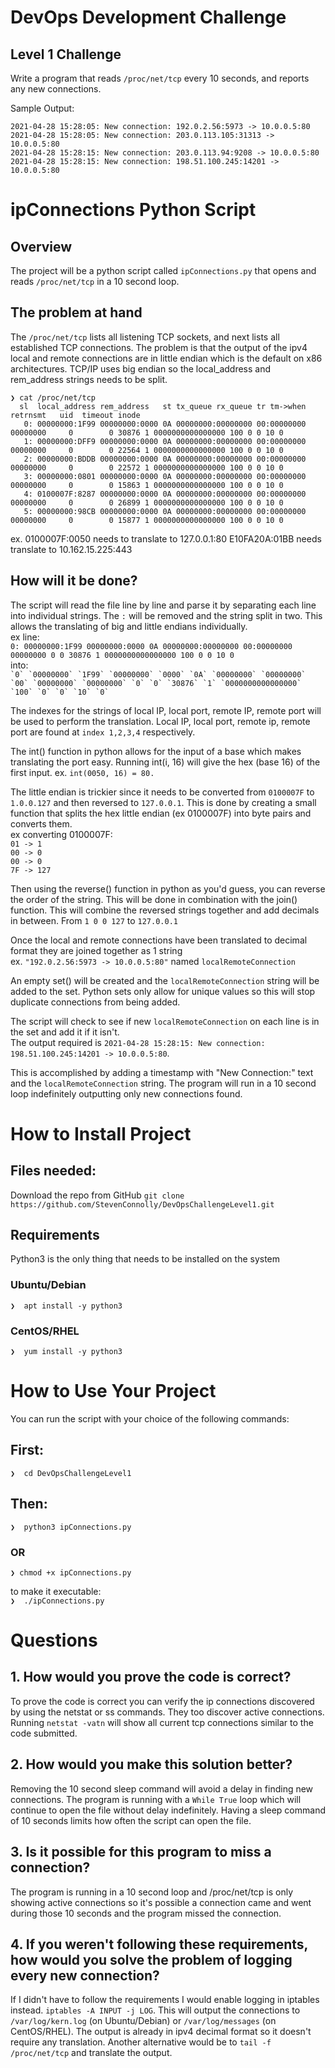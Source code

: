 # DevOps Development Challenge

## Level 1 Challenge
Write a program that reads `/proc/net/tcp` every 10 seconds, and reports any new connections. 

Sample Output:
```
2021-04-28 15:28:05: New connection: 192.0.2.56:5973 -> 10.0.0.5:80
2021-04-28 15:28:05: New connection: 203.0.113.105:31313 -> 10.0.0.5:80
2021-04-28 15:28:15: New connection: 203.0.113.94:9208 -> 10.0.0.5:80
2021-04-28 15:28:15: New connection: 198.51.100.245:14201 -> 10.0.0.5:80
```

# ipConnections Python Script
## Overview
The project will be a python script called `ipConnections.py` that opens and reads `/proc/net/tcp` in a 10 second loop. 

## The problem at hand
The `/proc/net/tcp` lists all listening TCP sockets, and next lists all established
TCP connections. The problem is that the output of the ipv4 local and remote connections are in little endian which is the default on x86 architectures. TCP/IP uses big endian so the local_address and rem_address strings needs to be split.
```
❯ cat /proc/net/tcp
  sl  local_address rem_address   st tx_queue rx_queue tr tm->when retrnsmt   uid  timeout inode
   0: 00000000:1F99 00000000:0000 0A 00000000:00000000 00:00000000 00000000     0        0 30876 1 0000000000000000 100 0 0 10 0
   1: 00000000:DFF9 00000000:0000 0A 00000000:00000000 00:00000000 00000000     0        0 22564 1 0000000000000000 100 0 0 10 0
   2: 00000000:BDDB 00000000:0000 0A 00000000:00000000 00:00000000 00000000     0        0 22572 1 0000000000000000 100 0 0 10 0
   3: 00000000:0801 00000000:0000 0A 00000000:00000000 00:00000000 00000000     0        0 15863 1 0000000000000000 100 0 0 10 0
   4: 0100007F:8287 00000000:0000 0A 00000000:00000000 00:00000000 00000000     0        0 26899 1 0000000000000000 100 0 0 10 0
   5: 00000000:98CB 00000000:0000 0A 00000000:00000000 00:00000000 00000000     0        0 15877 1 0000000000000000 100 0 0 10 0
  ```
ex. 
0100007F:0050 needs to translate to 127.0.0.1:80
E10FA20A:01BB needs translate to 10.162.15.225:443

## How will it be done?
The script will read the file line by line and parse it by separating each line into individual strings. 
The `:` will be removed and the string split in two. This allows the translating of big and little endians individually.<br />
ex line:  <br />
```0: 00000000:1F99 00000000:0000 0A 00000000:00000000 00:00000000 00000000 0 0 30876 1 0000000000000000 100 0 0 10 0```<br />
into: <br />
``` `0` `00000000` `1F99` `00000000` `0000` `0A` `00000000` `00000000` `00` `00000000` `00000000` `0` `0` `30876` `1` `0000000000000000` `100` `0` `0` `10` `0` ```

The indexes for the strings of local IP, local port, remote IP, remote port will be used to perform the translation. Local IP, local port, remote ip, remote port are found at `index 1,2,3,4` respectively.

The int() function in python allows for the input of a base which makes translating the port easy. Running int(i, 16) will give the hex (base 16) of the first input. ex. `int(0050, 16) = 80.`

The little endian is trickier since it needs to be converted from `0100007F` to `1.0.0.127` and then reversed to `127.0.0.1`. This is done by creating a small function that splits the hex little endian (ex 0100007F) into byte pairs and converts them. <br />
    ex converting 0100007F:  <br />
       `01 -> 1` <br />
       `00 -> 0` <br />
       `00 -> 0`  <br />
       `7F -> 127`<br />

Then using the reverse() function in python as you'd guess, you can reverse the order of the string. This will be done in combination with the join() function. This will combine the reversed strings together and add decimals in between. From `1 0 0 127` to `127.0.0.1`

Once the local and remote connections have been translated to decimal format they are joined together as 1 string <br />
ex. 
`"192.0.2.56:5973 -> 10.0.0.5:80"` named `localRemoteConnection`

An empty set() will be created and the `localRemoteConnection` string will be added to the set. Python sets only allow for unique values so this will stop duplicate connections from being added.

The script will check to see if new `localRemoteConnection` on each line is in the set and add it if it isn't. <br />
The output required is `2021-04-28 15:28:15: New connection: 198.51.100.245:14201 -> 10.0.0.5:80`.<br />

This is accomplished by adding a timestamp with "New Connection:" text and the `localRemoteConnection` string.
The program will run in a 10 second loop indefinitely outputting only new connections found. 


# How to Install Project
## Files needed:
Download the repo from GitHub 
`git clone https://github.com/StevenConnolly/DevOpsChallengeLevel1.git`
## Requirements
Python3 is the only thing that needs to be installed on the system
### Ubuntu/Debian
`❯  apt install -y python3`
###  CentOS/RHEL
`❯  yum install -y python3`


# How to Use Your Project
You can run the script with your choice of the following commands:
## First:
`❯  cd DevOpsChallengeLevel1`
## Then:
`❯  python3 ipConnections.py`
### OR
`❯ chmod +x ipConnections.py`<br />

to make it executable:<br />
`❯  ./ipConnections.py`


# Questions
## 1. How would you prove the code is correct?
To prove the code is correct you can verify the ip connections discovered by using the netstat or ss commands. 
They too discover active connections. Running `netstat -vatn` will show all current tcp connections similar to the code submitted. 
## 2. How would you make this solution better? 
Removing the 10 second sleep command will avoid a delay in finding new connections. The program is running with a `While True` loop which will continue to open the file without delay indefinitely. Having a sleep command of 10 seconds limits how often the script can open the file.
## 3. Is it possible for this program to miss a connection?
The program is running in a 10 second loop and /proc/net/tcp is only showing active connections so it's possible a connection came and went during those 10 seconds and the program missed the connection.
## 4. If you weren't following these requirements, how would you solve the problem of logging every new connection? 
If I didn't have to follow the requirements I would enable logging in iptables instead. `iptables -A INPUT -j LOG`. This will output the connections to `/var/log/kern.log` (on Ubuntu/Debian) or `/var/log/messages` (on CentOS/RHEL). The output is already in ipv4 decimal format so it doesn't require any translation. Another alternative would be to `tail -f /proc/net/tcp` and translate the output. 



